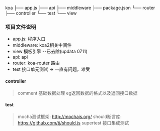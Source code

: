 koa
├── app.js
├── api
├── middleware
├── package.json
└── router
├── controller
└── test
└── view

### 项目文件说明
- app.js: 程序入口
- middleware: koa2相关中间件
- view 模板引擎 --已去除(updata 0711)
- api: api
- router: koa-router 路由
- test 接口单元测试 -> 一直有问题，难受
#### controller
> comment 基础数据处理 eg返回数据的格式以及返回接口数据

#### test
> mocha测试框架: http://mochajs.org/
> should断言库: https://github.com/tj/should.js
> supertest 接口集成测试
